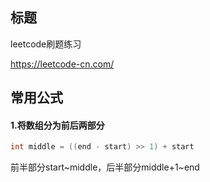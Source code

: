 ## 标题
leetcode刷题练习

https://leetcode-cn.com/

## 常用公式
#### 1.将数组分为前后两部分
```java
int middle = ((end - start) >> 1) + start
```
前半部分start~middle，后半部分middle+1~end